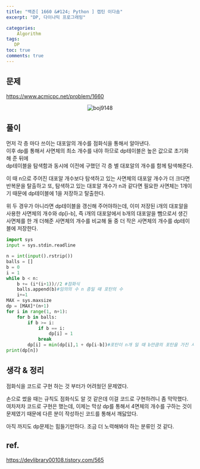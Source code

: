 ```yaml
---
title: "백준[ 1660 &#124; Python ] 캡틴 이다솜"
excerpt: "DP, 다이나믹 프로그래밍"

categories:
    Algorithm
tags:
   DP
toc: true
comments: true
---
```

## 문제  
<https://www.acmicpc.net/problem/1660>  
<p align = "center"><img alt = "boj9148" src = "../../assets/images/boj/1660.png"></p>  

## 풀이  
먼저 각 층 마다 쓰이는 대포알의 개수를 점화식을 통해서 알아낸다.  
이후 dp를 통해서 사면체의 최소 개수를 내야 하므로 dp테이블은 높은 값으로 초기화 해 준 뒤에  
dp테이블을 탐색함과 동시에 이전에 구했던 각 층 별 대포알의 개수를 함께 탐색해준다.  

이 때 n으로 주어진 대포알 개수보다 탐색하고 있는 사면체의 대포알 개수가 더 크다면  
반복문을 탈출하고 또, 탐색하고 있는 대포알 개수가 n과 같다면 필요한 사면체는 1개이기 때문에 dp테이블에 1을 저장하고 탈출한다.  

위 두 경우가 아니라면 dp테이블을 갱신해 주어야하는데, 이미 저장된 i개의 대포알을 사용한 사면체의 개수와 dp[i-b], 즉 i개의 대포알에서 b개의 대포알을 뺌으로서 생긴 사면체를 한 개 더해준 사면체의 개수를 비교해 둘 중 더 작은 사면체의 개수를 dp테이블에 저장한다.  

```python  
import sys
input = sys.stdin.readline

n = int(input().rstrip())
balls = []
b = 0
i = 1
while b < n:
    b += (i*(i+1))//2 #점화식
    balls.append(b)#임의의 수 n 층일 때 포탄의 수
    i+=1
MAX = sys.maxsize
dp = [MAX]*(n+1)
for i in range(1, n+1):
    for b in balls:
        if b >= i:
            if b == i:
                dp[i] = 1
            break
        dp[i] = min(dp[i],1 + dp[i-b])#포탄이 n개 일 때 b만큼의 포탄을 가진 사면체 + 1
print(dp[n])
```  

## 생각 & 정리  
점화식을 코드로 구현 하는 것 부터가 어려웠던 문제였다.  

손으로 썼을 때는 규칙도 점화식도 알 것 같은데 이걸 코드로 구현하려니 좀 막막했다.  
여차저차 코드로 구현은 했는데, 이제는 막상 dp를 통해서 4면체의 개수를 구하는 것이 문제였기 때문에 다른 분이 작성하신 코드를 통해서 깨닳았다.  

아직 까지도 dp문제는 힘들기만하다. 조금 더 노력해봐야 하는 분류인 것 같다.
## ref.  
<https://devlibrary00108.tistory.com/565>